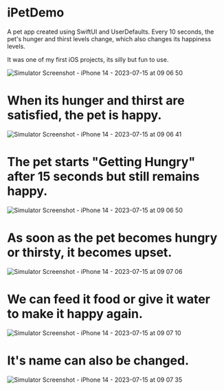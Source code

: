 # iPetDemo

A pet app created using SwiftUI and UserDefaults. Every 10 seconds, the pet's hunger and thirst levels change, which also changes its happiness levels.

It was one of my first iOS projects, its silly but fun to use.

![Simulator Screenshot - iPhone 14 - 2023-07-15 at 09 06 50](https://github.com/tech-hardik/iPetDemo/assets/138746923/c77f2927-7c03-496f-a49f-c66b137f8ad1)
# When its hunger and thirst are satisfied, the pet is happy.
![Simulator Screenshot - iPhone 14 - 2023-07-15 at 09 06 41](https://github.com/tech-hardik/iPetDemo/assets/138746923/84a11ce0-e96c-4547-b5a1-5f264b450701)

# The pet starts "Getting Hungry" after 15 seconds but still remains happy. 
![Simulator Screenshot - iPhone 14 - 2023-07-15 at 09 06 50](https://github.com/tech-hardik/iPetDemo/assets/138746923/cb66d9f6-2d45-4643-81c6-6b4d27cd4abb)

# As soon as the pet becomes hungry or thirsty, it becomes upset.
![Simulator Screenshot - iPhone 14 - 2023-07-15 at 09 07 06](https://github.com/tech-hardik/iPetDemo/assets/138746923/e021726c-d9b5-48ae-9677-45ce921672a4)

# We can feed it food or give it water to make it happy again.
![Simulator Screenshot - iPhone 14 - 2023-07-15 at 09 07 10](https://github.com/tech-hardik/iPetDemo/assets/138746923/d009c70f-a7ec-43c1-821d-a5bd65a03c46)

# It's name can also be changed.
![Simulator Screenshot - iPhone 14 - 2023-07-15 at 09 07 35](https://github.com/tech-hardik/iPetDemo/assets/138746923/d5b8e317-bfbb-4883-a287-6b8012a7a8ee)


